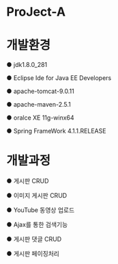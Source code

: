 # ProJect-A



# 개발환경
● jdk1.8.0_281

● Eclipse Ide for Java EE Developers

● apache-tomcat-9.0.11

● apache-maven-2.5.1

● oralce XE 11g-winx64

● Spring FrameWork 4.1.1.RELEASE



# 개발과정
● 게시판 CRUD

● 이미지 게시판 CRUD

● YouTube 동영상 업로드

● Ajax를 통한 검색기능

● 게시판 댓글 CRUD

● 게시판 페이징처리
